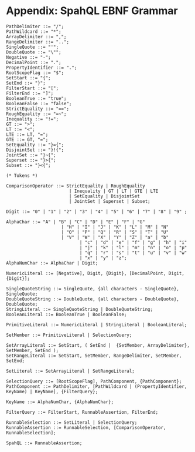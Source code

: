 Appendix: SpahQL EBNF Grammar
=============================

    PathDelimiter ::= "/";
    PathWildcard ::= "*";
    ArrayDelimiter ::= ",";
    RangeDelimiter ::= "..";
    SingleQuote ::= "'";
    DoubleQuote ::= "\"";
    Negative ::= "-";
    DecimalPoint ::= ".";
    PropertyIdentifier ::= ".";
    RootScopeFlag ::= "$";
    SetStart ::= "{";
    SetEnd ::= "}";
    FilterStart ::= "[";
    FilterEnd ::= "]";
    BooleanTrue ::= "true";
    BooleanFalse ::= "false";
    StrictEquality ::= "==";
    RoughEquality ::= "=~";
    Inequality ::= "!=";
    GT ::= ">";
    LT ::= "<";
    LTE ::= LT, "=";
    GTE ::= GT, "=";
    SetEquality ::= "}={";
    DisjointSet ::= "}!{";
    JointSet ::= "}~{";
    Superset ::= "}>{";
    Subset ::= "}<{";

    (* Tokens *)

    ComparisonOperator ::= StrictEquality | RoughEquality
    						| Inequality | GT | LT | GTE | LTE
    						| SetEquality | DisjointSet
    						| JointSet | Superset | Subset;

    Digit ::= "0" | "1" | "2" | "3" | "4" | "5" | "6" | "7" | "8" | "9" ;

    AlphaChar ::= "A" | "B" | "C" | "D" | "E" | "F" | "G"
                         | "H" | "I" | "J" | "K" | "L" | "M" | "N"
                         | "O" | "P" | "Q" | "R" | "S" | "T" | "U"
                         | "V" | "W" | "X" | "Y" | "Z" | "a" | "b"
    							| "c" | "d" | "e" | "f" | "g" | "h" | "i"
    							| "j" | "k" | "l" | "m" | "n" | "o" | "p"
    							| "q" | "r" | "s" | "t" | "u" | "v" | "w"
    							| "x" | "y" | "z";
    AlphaNumChar ::= AlphaChar | Digit;

    NumericLiteral ::= [Negative], Digit, {Digit}, [DecimalPoint, Digit, {Digit}];

    SingleQuoteString ::= SingleQuote, {all characters - SingleQuote}, SingleQuote;
    DoubleQuoteString ::= DoubleQuote, {all characters - DoubleQuote}, DoubleQuote;
    StringLiteral ::= SingleQuoteString | DoubleQuoteString;
    BooleanLiteral ::= BooleanTrue | BooleanFalse;

    PrimitiveLiteral ::= NumericLiteral | StringLiteral | BooleanLiteral;

    SetMember ::= PrimitiveLiteral | SelectionQuery;

    SetArrayLiteral ::= SetStart, ( SetEnd |  {SetMember, ArrayDelimiter}, SetMember, SetEnd );
    SetRangeLiteral ::= SetStart, SetMember, RangeDelimiter, SetMember, SetEnd;

    SetLiteral ::= SetArrayLiteral | SetRangeLiteral;

    SelectionQuery ::= [RootScopeFlag], PathComponent, {PathComponent};
    PathComponent ::= PathDelimiter, [PathWildcard | (PropertyIdentifier, KeyName) | KeyName], {FilterQuery};

    KeyName ::= AlphaNumChar, {AlphaNumChar};

    FilterQuery ::= FilterStart, RunnableAssertion, FilterEnd;

    RunnableSelection ::= SetLiteral | SelectionQuery;
    RunnableAssertion ::= RunnableSelection, [ComparisonOperator, RunnableSelection];

    SpahQL ::= RunnableAssertion;
